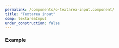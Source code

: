 ```yaml
---
permalink: /components/o-textarea-input.component/
title: "Textarea input"
comp: textareaInput
under_construction: false
---
```


 <h3 class="grey-color">Example</h3>

```html

``` 
